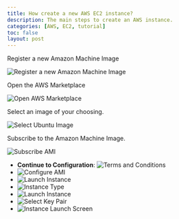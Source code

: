 ```yaml
---
title: How create a new AWS EC2 instance?
description: The main steps to create an AWS instance.
categories: [AWS, EC2, tutorial]
toc: false
layout: post
---
```

Register a new Amazon Machine Image

![Register a new Amazon Machine Image](/images/influxdb/2020-11-20-influxdb-aws-register-new-ami.png)

Open the AWS Marketplace

![Open AWS Marketplace](/images/influxdb/2020-11-20-influxdb-aws-open-marketplace.png)


Select an image of your choosing.

![Select Ubuntu Image](/images/influxdb/2020-11-20-influxdb-aws-select-ubuntu.png)

Subscribe to the Amazon Machine Image.

![Subscribe AMI](/images/influxdb/2020-11-20-influxdb-aws-subscribe-ami.png)

- **Continue to Configuration**: ![Terms and Conditions](/images/influxdb/2020-11-20-influxdb-aws-terms-conditions.png)
- ![Configure AMI](/images/influxdb/2020-11-20-influxdb-aws-configure-ami.png)
- ![Launch Instance](/images/influxdb/2020-11-20-influxdb-aws-launch-instance.png)
- ![Instance Type](/images/influxdb/2020-11-20-influxdb-aws-instance-type.png)
- ![Launch Instance](/images/influxdb/2020-11-20-influxdb-aws-launc-instance.png)
- ![Select Key Pair](/images/influxdb/2020-11-20-influxdb-aws-select-key-pair.png)
- ![Instance Launch Screen](/images/influxdb/2020-11-20-influxdb-aws-instance-end.png)
